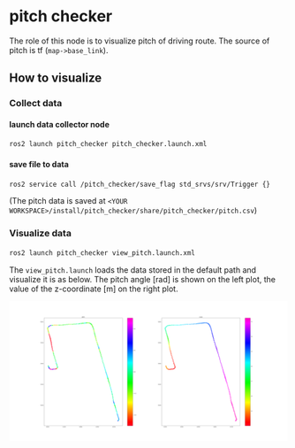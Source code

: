 # pitch checker

The role of this node is to visualize pitch of driving route. The source of pitch is tf (`map->base_link`).

## How to visualize

### Collect data

#### launch data collector node

```sh
ros2 launch pitch_checker pitch_checker.launch.xml
```

#### save file to data

```sh
ros2 service call /pitch_checker/save_flag std_srvs/srv/Trigger {}
```

(The pitch data is saved at `<YOUR WORKSPACE>/install/pitch_checker/share/pitch_checker/pitch.csv`)

### Visualize data

```sh
ros2 launch pitch_checker view_pitch.launch.xml
```

The `view_pitch.launch` loads the data stored in the default path and visualize it is as below. The pitch angle [rad] is shown on the left plot, the value of the z-coordinate [m] on the right plot.

![sample pic](data/pitch_sample.png)
